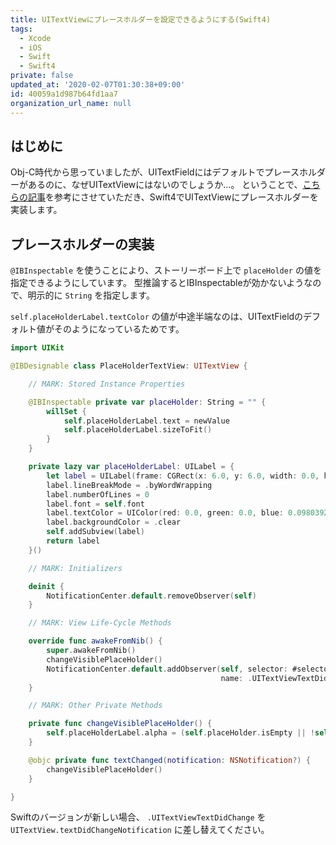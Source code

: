 ```yaml
---
title: UITextViewにプレースホルダーを設定できるようにする(Swift4)
tags:
  - Xcode
  - iOS
  - Swift
  - Swift4
private: false
updated_at: '2020-02-07T01:30:38+09:00'
id: 40059a1d987b64fd1aa7
organization_url_name: null
---
```

## はじめに

Obj-C時代から思っていましたが、UITextFieldにはデフォルトでプレースホルダーがあるのに、なぜUITextViewにはないのでしょうか…。
ということで、[こちらの記事](https://qiita.com/Takeshi_Akutsu/items/66a24060fa026b4f41d1)を参考にさせていただき、Swift4でUITextViewにプレースホルダーを実装します。

## プレースホルダーの実装

`@IBInspectable` を使うことにより、ストーリーボード上で `placeHolder` の値を指定できるようにしています。
型推論するとIBInspectableが効かないようなので、明示的に `String` を指定します。

`self.placeHolderLabel.textColor` の値が中途半端なのは、UITextFieldのデフォルト値がそのようになっているためです。

```swift:PlaceHolderTextView.swift
import UIKit

@IBDesignable class PlaceHolderTextView: UITextView {

    // MARK: Stored Instance Properties

    @IBInspectable private var placeHolder: String = "" {
        willSet {
            self.placeHolderLabel.text = newValue
            self.placeHolderLabel.sizeToFit()
        }
    }

    private lazy var placeHolderLabel: UILabel = {
        let label = UILabel(frame: CGRect(x: 6.0, y: 6.0, width: 0.0, height: 0.0))
        label.lineBreakMode = .byWordWrapping
        label.numberOfLines = 0
        label.font = self.font
        label.textColor = UIColor(red: 0.0, green: 0.0, blue: 0.0980392, alpha: 0.22)
        label.backgroundColor = .clear
        self.addSubview(label)
        return label
    }()

    // MARK: Initializers

    deinit {
        NotificationCenter.default.removeObserver(self)
    }

    // MARK: View Life-Cycle Methods

    override func awakeFromNib() {
        super.awakeFromNib()
        changeVisiblePlaceHolder()
        NotificationCenter.default.addObserver(self, selector: #selector(textChanged),
                                               name: .UITextViewTextDidChange, object: nil)
    }

    // MARK: Other Private Methods

    private func changeVisiblePlaceHolder() {
        self.placeHolderLabel.alpha = (self.placeHolder.isEmpty || !self.text.isEmpty) ? 0.0 : 1.0
    }

    @objc private func textChanged(notification: NSNotification?) {
        changeVisiblePlaceHolder()
    }

}
```

Swiftのバージョンが新しい場合、 `.UITextViewTextDidChange` を `UITextView.textDidChangeNotification` に差し替えてください。
